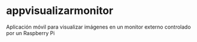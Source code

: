 # appvisualizarmonitor
Aplicación móvil para visualizar imágenes en un monitor externo controlado por un Raspberry Pi
